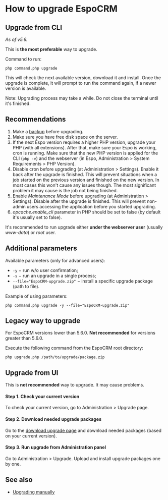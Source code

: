 # How to upgrade EspoCRM

## Upgrade from CLI

*As of v5.6.*

This is **the most preferable** way to upgrade.

Command to run:

```
php command.php upgrade
```

This will check the next available version, download it and install. Once the upgrade is complete, it will prompt to run the command again, if a newer version is available.

Note: Upgrading process may take a while. Do not close the terminal until it's finished.

## Recommendations

1. Make a [backup](backup-and-restore.md) before upgrading.
2. Make sure you have free disk space on the server.
3. If the next Espo version requires a higher PHP version, upgrade your PHP (with all extensions). After that, make sure your Espo is working, cron is running. Make sure that the new PHP version is applied for the CLI (`php -v`) and the webserver (in Espo, Administration > System Requirements > PHP Version).
4. Disable cron before upgrading (at Administration > Settings). Enable it back after the upgrade is finished. This will prevent situations when a job started on the previous version and finished on the new version. In most cases this won't cause any issues though. The most significant problem it may cause is the job not being finished.
5. Enable *Maintenance Mode* before upgrading (at Administration > Settings). Disable after the upgrade is finished. This will prevent non-admin users accessing the application before you started upgrading.
6. *opcache.enable_cli* parameter in PHP should be set to false (by default it's usually set to false).

It's recommended to run upgrade either **under the webserver user** (usually *www-data*) or *root* user.

## Additional parameters

Available parameters (only for advanced users):

- `-y` − run w/o user confirmation;
- `-s` − run an upgrade in a single process;
- `--file="EspoCRM-upgrade.zip"` − install a specific upgrade package (path to file).

Example of using parameters:

```
php command.php upgrade -y --file="EspoCRM-upgrade.zip"
```

## Legacy way to upgrade

For EspoCRM versions lower than 5.6.0. **Not recommended** for versions greater than 5.6.0.

Execute the following command from the EspoCRM root directory:

```
php upgrade.php /path/to/upgrade/package.zip
```

## Upgrade from UI

This is **not recommended** way to upgrade. It may cause problems.

#### Step 1. Check your current version

To check your current version, go to Administration > Upgrade page.

#### Step 2. Download needed upgrade packages

Go to the [download upgrade page](https://www.espocrm.com/download/upgrades/) and download needed packages (based on your current version).

#### Step 3. Run upgrade from Administration panel

Go to Administration > Upgrade. Upload and install upgrade packages one by one.

## See also

* [Upgrading manually](upgrading-manually.md)

